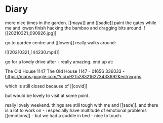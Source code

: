 # Diary

more nice times in the garden. [[maya]] and [[sadie]] paint the gates while me and lowen finish hacking the bamboo and dragging bits around.
![[20210321_090926.jpg]]

go to garden centre and [[lowen]] really walks around:

![[20210321_144230.mp4]] 

go for a lovely drive after - really amazing. end up at:

The Old House 1147 The Old House 1147 - 01656 336033 - https://maps.google.com/?cid=9215283216273433992&entry=gps

which is still closed because of [[covid]]

but would be lovely to visit at some point.

really lovely weekend. things are still tough with me and [[sade]]. and there is a lot to work on - i especially have multitude of emotional problems [[emotions]] - but we had a cuddle in bed - nice to touch.